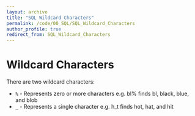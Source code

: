 ```yaml
---
layout: archive
title: "SQL Wildcard Characters"
permalink: /code/00_SQL/SQL_Wildcard_Characters
author_profile: true
redirect_from: SQL_Wildcard_Characters
---
```

# Wildcard Characters
There are two wildcard characters:
- `%` - Represents zero or more characters e.g. bl% finds bl, black, blue, and blob
- `_` - Represents a single character e.g. h_t finds hot, hat, and hit